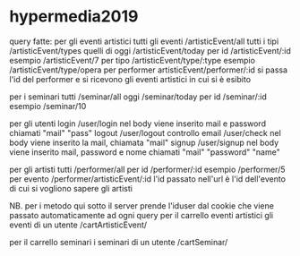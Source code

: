 # hypermedia2019
query fatte:
per gli eventi artistici
  tutti gli eventi    /artisticEvent/all
  tutti i tipi        /artisticEvent/types
  quelli di oggi      /artisticEvent/today
  per id              /artisticEvent/:id
      esempio   /artisticEvent/7
  per tipo            /artisticEvent/type/:type
      esempio   /artisticEvent/type/opera
  per performer       artisticEvent/performer/:id
      si passa l'id del performer e si ricevono gli eventi artistici in cui si è esibito

per i seminari
  tutti               /seminar/all
  oggi                /seminar/today
  per id              /seminar/:id
      esempio   /seminar/10

per gli utenti
  login               /user/login
      nel body viene inserito mail e password chiamati "mail" "pass"
  logout              /user/logout
  controllo email     /user/check
      nel body viene inserito la mail, chiamata "mail"
  signup              /user/signup
        nel body viene inserito mail, password e nome chiamati "mail" "password" "name"

per gli artisti
  tutti               /performer/all
  per id              /performer/:id
      esempio   /performer/5
  per evento          /performer/artisticEvent/:id
      l'id passato nell'url è l'id dell'evento di cui si vogliono sapere gli artisti

NB. per i metodo qui sotto il server prende l'iduser dal cookie che viene passato automaticamente ad ogni query
per il carrello eventi artistici
    gli eventi di un utente   /cartArtisticEvent/

per il carrello seminari
    i seminari di un utente   /cartSeminar/
